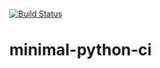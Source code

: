 [![Build Status](https://travis-ci.com/bgoeschlberger/minimal-python-ci.svg?branch=master)](https://travis-ci.com/bgoeschlberger/minimal-python-ci)

# minimal-python-ci
